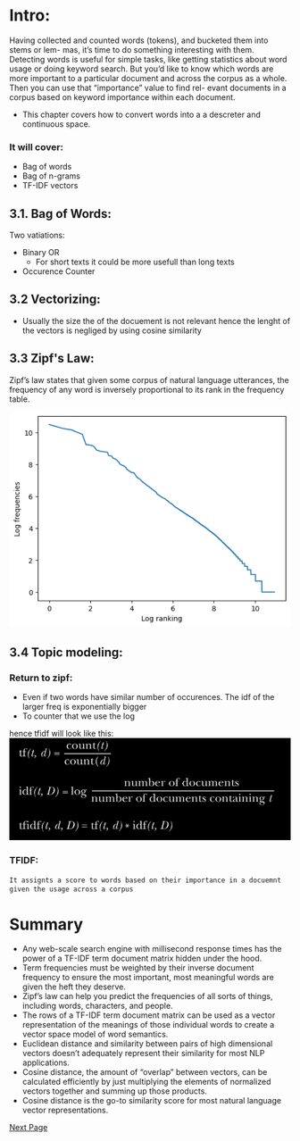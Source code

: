 # Intro:

Having collected and counted words (tokens), and bucketed them into stems or lem-
mas, it’s time to do something interesting with them. Detecting words is useful for
simple tasks, like getting statistics about word usage or doing keyword search. But
you’d like to know which words are more important to a particular document and
across the corpus as a whole. Then you can use that “importance” value to find rel-
evant documents in a corpus based on keyword importance within each document.

- This chapter covers how to convert words into a a descreter and continuous space.

### It will cover:
- Bag of words
- Bag of n-grams
- TF-IDF vectors


## 3.1. Bag of Words:
Two vatiations:

- Binary OR
    - For short texts it could be more usefull than long texts
- Occurence Counter


## 3.2 Vectorizing:
- Usually the size the of the docuement is not relevant hence the lenght of the vectors is negliged by using cosine similarity

## 3.3 Zipf's Law:
Zipf’s law states that given some corpus of natural language utterances, the
frequency of any word is inversely proportional to its rank in the frequency table.

![alt text](image.png)

## 3.4 Topic modeling:

### Return to zipf:

- Even if two words have similar number of occurences. The idf of the larger freq is exponentially bigger
- To counter that we use the log

hence tfidf will look like this:
![alt text](image-1.png)



### TFIDF:
    It assignts a score to words based on their importance in a docuemnt given the usage across a corpus

# Summary

- Any web-scale search engine with millisecond response times has the power of a TF-IDF term document matrix hidden under the hood.
- Term frequencies must be weighted by their inverse document frequency to ensure the most important, most meaningful words are given the heft they deserve.
- Zipf’s law can help you predict the frequencies of all sorts of things, including words, characters, and people.
- The rows of a TF-IDF term document matrix can be used as a vector representation of the meanings of those individual words to create a vector space model of word semantics.
- Euclidean distance and similarity between pairs of high dimensional vectors doesn’t adequately represent their similarity for most NLP applications.
- Cosine distance, the amount of “overlap” between vectors, can be calculated efficiently by just multiplying the elements of normalized vectors together and summing up those products.
- Cosine distance is the go-to similarity score for most natural language vector representations.

[Next Page](../Chapter4/index.md)